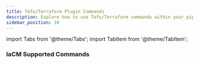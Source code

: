 ```yaml
---
title: Tofu/Terraform Plugin Commands
description: Explore how to use Tofu/Terraform commands within your pipelines effectively.
sidebar_position: 10
---
```


import Tabs from '@theme/Tabs';
import TabItem from '@theme/TabItem';


### IaCM Supported Commands
